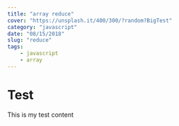 ```yaml
---
title: "array reduce"
cover: "https://unsplash.it/400/300/?random?BigTest"
category: "javascript"
date: "08/15/2018"
slug: "reduce"
tags:
    - javascript
    - array
---
```


# Test

This is my test content
